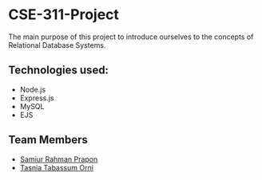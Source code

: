 # CSE-311-Project
The main purpose of this project to introduce ourselves to the concepts of Relational Database Systems.

## Technologies used:
- Node.js
- Express.js
- MySQL
- EJS

## Team Members
- [Samiur Rahman Prapon](https://prapon.me)
- [Tasnia Tabassum Orni](https://www.facebook.com/tasnia.tabassumorni.12)